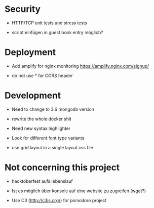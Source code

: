 # Security
- HTTP/TCP unit tests und stress tests

- script einfügen in guest book entry möglich?

# Deployment
- Add amplify for nginx monitoring
https://amplify.nginx.com/signup/

- do not use * for CORS header

# Development
- Need to change to 3.6 mongodb version

- rewrite the whole docker shit

- Need new syntax highlighter

- Look for different font type variants

- use grid layout in a single layout.css file

# Not concerning this project

- hacktoberfest aufs lebenslauf

- Ist es möglich über konsole auf eine website zu zugreifen (wget?)

- Use C3 (http://c3js.org/) for pomodoro project